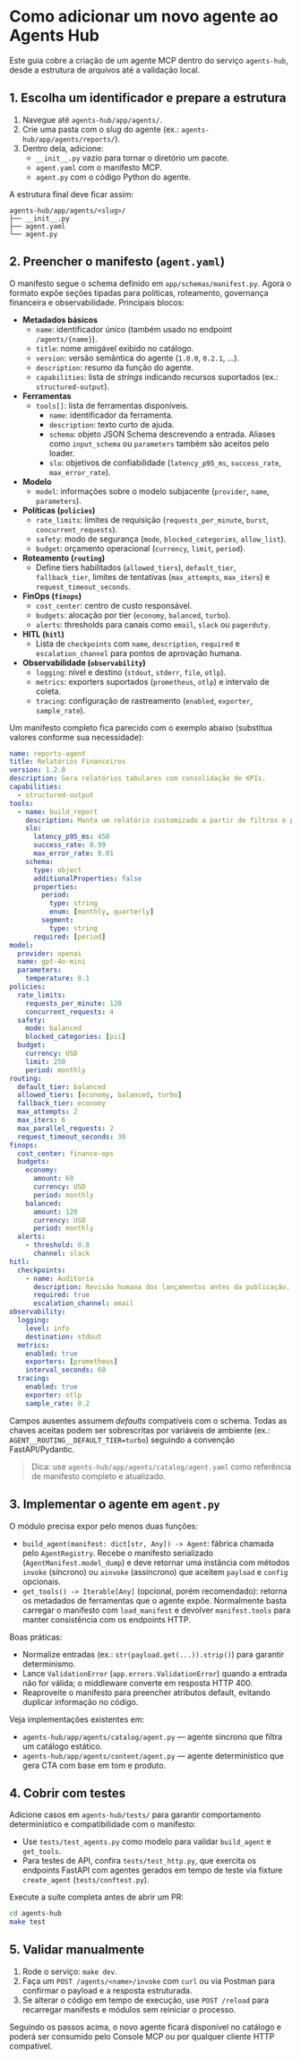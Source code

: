 # Como adicionar um novo agente ao Agents Hub

Este guia cobre a criação de um agente MCP dentro do serviço `agents-hub`, desde a estrutura de arquivos até a validação local.

## 1. Escolha um identificador e prepare a estrutura

1. Navegue até `agents-hub/app/agents/`.
2. Crie uma pasta com o _slug_ do agente (ex.: `agents-hub/app/agents/reports/`).
3. Dentro dela, adicione:
   - `__init__.py` vazio para tornar o diretório um pacote.
   - `agent.yaml` com o manifesto MCP.
   - `agent.py` com o código Python do agente.

A estrutura final deve ficar assim:

```
agents-hub/app/agents/<slug>/
├── __init__.py
├── agent.yaml
└── agent.py
```

## 2. Preencher o manifesto (`agent.yaml`)

O manifesto segue o schema definido em `app/schemas/manifest.py`. Agora o formato expõe seções tipadas para políticas, roteamento, governança financeira e observabilidade. Principais blocos:

- **Metadados básicos**
  - `name`: identificador único (também usado no endpoint `/agents/{name}`).
  - `title`: nome amigável exibido no catálogo.
  - `version`: versão semântica do agente (`1.0.0`, `0.2.1`, ...).
  - `description`: resumo da função do agente.
  - `capabilities`: lista de _strings_ indicando recursos suportados (ex.: `structured-output`).
- **Ferramentas**
  - `tools[]`: lista de ferramentas disponíveis.
    - `name`: identificador da ferramenta.
    - `description`: texto curto de ajuda.
    - `schema`: objeto JSON Schema descrevendo a entrada. Aliases como `input_schema` ou `parameters` também são aceitos pelo loader.
    - `slo`: objetivos de confiabilidade (`latency_p95_ms`, `success_rate`, `max_error_rate`).
- **Modelo**
  - `model`: informações sobre o modelo subjacente (`provider`, `name`, `parameters`).
- **Políticas (`policies`)**
  - `rate_limits`: limites de requisição (`requests_per_minute`, `burst`, `concurrent_requests`).
  - `safety`: modo de segurança (`mode`, `blocked_categories`, `allow_list`).
  - `budget`: orçamento operacional (`currency`, `limit`, `period`).
- **Roteamento (`routing`)**
  - Define tiers habilitados (`allowed_tiers`), `default_tier`, `fallback_tier`, limites de tentativas (`max_attempts`, `max_iters`) e `request_timeout_seconds`.
- **FinOps (`finops`)**
  - `cost_center`: centro de custo responsável.
  - `budgets`: alocação por tier (`economy`, `balanced`, `turbo`).
  - `alerts`: thresholds para canais como `email`, `slack` ou `pagerduty`.
- **HITL (`hitl`)**
  - Lista de `checkpoints` com `name`, `description`, `required` e `escalation_channel` para pontos de aprovação humana.
- **Observabilidade (`observability`)**
  - `logging`: nível e destino (`stdout`, `stderr`, `file`, `otlp`).
  - `metrics`: exporters suportados (`prometheus`, `otlp`) e intervalo de coleta.
  - `tracing`: configuração de rastreamento (`enabled`, `exporter`, `sample_rate`).

Um manifesto completo fica parecido com o exemplo abaixo (substitua valores conforme sua necessidade):

```yaml
name: reports-agent
title: Relatórios Financeiros
version: 1.2.0
description: Gera relatórios tabulares com consolidação de KPIs.
capabilities:
  - structured-output
tools:
  - name: build_report
    description: Monta um relatório customizado a partir de filtros e período.
    slo:
      latency_p95_ms: 450
      success_rate: 0.99
      max_error_rate: 0.01
    schema:
      type: object
      additionalProperties: false
      properties:
        period:
          type: string
          enum: [monthly, quarterly]
        segment:
          type: string
      required: [period]
model:
  provider: openai
  name: gpt-4o-mini
  parameters:
    temperature: 0.1
policies:
  rate_limits:
    requests_per_minute: 120
    concurrent_requests: 4
  safety:
    mode: balanced
    blocked_categories: [pii]
  budget:
    currency: USD
    limit: 250
    period: monthly
routing:
  default_tier: balanced
  allowed_tiers: [economy, balanced, turbo]
  fallback_tier: economy
  max_attempts: 2
  max_iters: 6
  max_parallel_requests: 2
  request_timeout_seconds: 30
finops:
  cost_center: finance-ops
  budgets:
    economy:
      amount: 60
      currency: USD
      period: monthly
    balanced:
      amount: 120
      currency: USD
      period: monthly
  alerts:
    - threshold: 0.8
      channel: slack
hitl:
  checkpoints:
    - name: Auditoria
      description: Revisão humana dos lançamentos antes da publicação.
      required: true
      escalation_channel: email
observability:
  logging:
    level: info
    destination: stdout
  metrics:
    enabled: true
    exporters: [prometheus]
    interval_seconds: 60
  tracing:
    enabled: true
    exporter: otlp
    sample_rate: 0.2
```

Campos ausentes assumem _defaults_ compatíveis com o schema. Todas as chaves aceitas podem ser sobrescritas por variáveis de ambiente (ex.: `AGENT__ROUTING__DEFAULT_TIER=turbo`) seguindo a convenção FastAPI/Pydantic.

> Dica: use `agents-hub/app/agents/catalog/agent.yaml` como referência de manifesto completo e atualizado.

## 3. Implementar o agente em `agent.py`

O módulo precisa expor pelo menos duas funções:

- `build_agent(manifest: dict[str, Any]) -> Agent`: fábrica chamada pelo `AgentRegistry`. Recebe o manifesto serializado (`AgentManifest.model_dump`) e deve retornar uma instância com métodos `invoke` (síncrono) ou `ainvoke` (assíncrono) que aceitem `payload` e `config` opcionais.
- `get_tools() -> Iterable[Any]` (opcional, porém recomendado): retorna os metadados de ferramentas que o agente expõe. Normalmente basta carregar o manifesto com `load_manifest` e devolver `manifest.tools` para manter consistência com os endpoints HTTP.

Boas práticas:

- Normalize entradas (ex.: `str(payload.get(...)).strip()`) para garantir determinismo.
- Lance `ValidationError` (`app.errors.ValidationError`) quando a entrada não for válida; o middleware converte em resposta HTTP 400.
- Reaproveite o manifesto para preencher atributos default, evitando duplicar informação no código.

Veja implementações existentes em:

- `agents-hub/app/agents/catalog/agent.py` — agente síncrono que filtra um catálogo estático.
- `agents-hub/app/agents/content/agent.py` — agente determinístico que gera CTA com base em tom e produto.

## 4. Cobrir com testes

Adicione casos em `agents-hub/tests/` para garantir comportamento determinístico e compatibilidade com o manifesto:

- Use `tests/test_agents.py` como modelo para validar `build_agent` e `get_tools`.
- Para testes de API, confira `tests/test_http.py`, que exercita os endpoints FastAPI com agentes gerados em tempo de teste via fixture `create_agent` (`tests/conftest.py`).

Execute a suíte completa antes de abrir um PR:

```bash
cd agents-hub
make test
```

## 5. Validar manualmente

1. Rode o serviço: `make dev`.
2. Faça um `POST /agents/<name>/invoke` com `curl` ou via Postman para confirmar o payload e a resposta estruturada.
3. Se alterar o código em tempo de execução, use `POST /reload` para recarregar manifests e módulos sem reiniciar o processo.

Seguindo os passos acima, o novo agente ficará disponível no catálogo e poderá ser consumido pelo Console MCP ou por qualquer cliente HTTP compatível.
